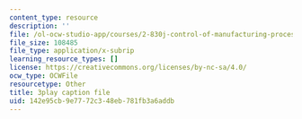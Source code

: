 ```yaml
---
content_type: resource
description: ''
file: /ol-ocw-studio-app/courses/2-830j-control-of-manufacturing-processes-sma-6303-spring-2008/142e95cb9e7772c348eb781fb3a6addb_ra5yBfC9ztE.srt
file_size: 108485
file_type: application/x-subrip
learning_resource_types: []
license: https://creativecommons.org/licenses/by-nc-sa/4.0/
ocw_type: OCWFile
resourcetype: Other
title: 3play caption file
uid: 142e95cb-9e77-72c3-48eb-781fb3a6addb
---
```

